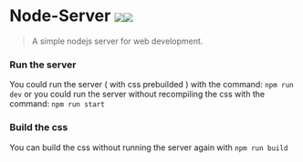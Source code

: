 # Node-Server <a href="#"><img align="center" src="https://svg-labels-dark.herokuapp.com/svg?text=In%20Development%20/%20Unstable&bgcolor=800080&dimtheme=true" /><img align="center" src="https://svg-labels-dark.herokuapp.com/tests?user=BenCinn&repo=Node-Server&dimtheme=true&cache=600" /></a>

> A simple nodejs server for web development.

### Run the server

You could run the server ( with css prebuilded ) with the command: `npm run dev`
or you could run the server without recompiling the css with the command: `npm run start`

### Build the css

You can build the css without running the server again with `npm run build`
